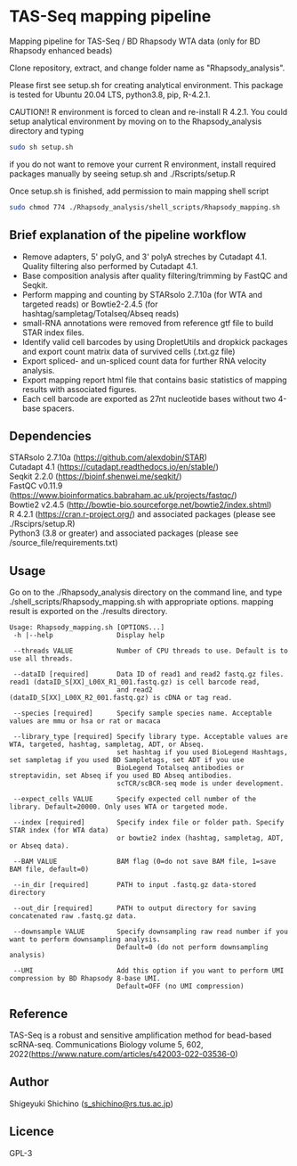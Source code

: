 # TAS-Seq mapping pipeline
Mapping pipeline for TAS-Seq / BD Rhapsody WTA data (only for BD Rhapsody enhanced beads)

Clone repository, extract, and change folder name as "Rhapsody_analysis".

Please first see setup.sh for creating analytical environment.
This package is tested for Ubuntu 20.04 LTS, python3.8, pip, R-4.2.1.

CAUTION!! R environment is forced to clean and re-install R 4.2.1.
You could setup analytical environment by moving on to the Rhapsody_analysis directory and typing 

```bash
sudo sh setup.sh
```
if you do not want to remove your current R environment, install required packages manually 
by seeing setup.sh and ./Rscripts/setup.R


Once setup.sh is finished, add permission to main mapping shell script

```bash
sudo chmod 774 ./Rhapsody_analysis/shell_scripts/Rhapsody_mapping.sh
```

## Brief explanation of the pipeline workflow

* Remove adapters, 5' polyG, and 3' polyA streches by Cutadapt 4.1. Quality filtering also performed by Cutadapt 4.1.
* Base composition analysis after quality filtering/trimming by FastQC and Seqkit.
* Perform mapping and counting by STARsolo 2.7.10a (for WTA and targeted reads) or Bowtie2-2.4.5 (for hashtag/sampletag/Totalseq/Abseq reads)
* small-RNA annotations were removed from reference gtf file to build STAR index files.
* Identify valid cell barcodes by using DropletUtils and dropkick packages and export count matrix data of survived cells (.txt.gz file)
* Export spliced- and un-spliced count data for further RNA velocity analysis.
* Export mapping report html file that contains basic statistics of mapping results with associated figures.
* Each cell barcode are exported as 27nt nucleotide bases without two 4-base spacers.

## Dependencies
STARsolo 2.7.10a (https://github.com/alexdobin/STAR)  
Cutadapt 4.1 (https://cutadapt.readthedocs.io/en/stable/)  
Seqkit 2.2.0 (https://bioinf.shenwei.me/seqkit/)  
FastQC v0.11.9 (https://www.bioinformatics.babraham.ac.uk/projects/fastqc/)  
Bowtie2 v2.4.5 (http://bowtie-bio.sourceforge.net/bowtie2/index.shtml)  
R 4.2.1 (https://cran.r-project.org/) and associated packages (please see ./Rsciprs/setup.R)  
Python3 (3.8 or greater) and associated packages (please see /source_file/requirements.txt)  

## Usage

Go on to the ./Rhapsody_analysis directory on the command line, and 
type ./shell_scripts/Rhapsody_mapping.sh with appropriate options.
mapping result is exported on the ./results directory.

```
Usage: Rhapsody_mapping.sh [OPTIONS...]
 -h |--help                Display help
 
 --threads VALUE           Number of CPU threads to use. Default is to use all threads.
 
 --dataID [required]       Data ID of read1 and read2 fastq.gz files. read1 (dataID_S[XX]_L00X_R1_001.fastq.gz) is cell barcode read,
                           and read2 (dataID_S[XX]_L00X_R2_001.fastq.gz) is cDNA or tag read.
                         
 --species [required]      Specify sample species name. Acceptable values are mmu or hsa or rat or macaca
 
 --library_type [required] Specify library type. Acceptable values are WTA, targeted, hashtag, sampletag, ADT, or Abseq.
                           set hashtag if you used BioLegend Hashtags, set sampletag if you used BD Sampletags, set ADT if you use 
                           BioLegend Totalseq antibodies or streptavidin, set Abseq if you used BD Abseq antibodies.
                           scTCR/scBCR-seq mode is under development.
                         
 --expect_cells VALUE      Specify expected cell number of the library. Default=20000. Only uses WTA or targeted mode.
 
 --index [required]        Specify index file or folder path. Specify STAR index (for WTA data) 
                           or bowtie2 index (hashtag, sampletag, ADT, or Abseq data).
                         
 --BAM VALUE               BAM flag (0=do not save BAM file, 1=save BAM file, default=0)
 
 --in_dir [required]       PATH to input .fastq.gz data-stored directory
 
 --out_dir [required]      PATH to output directory for saving concatenated raw .fastq.gz data.
 
 --downsample VALUE        Specify downsampling raw read number if you want to perform downsampling analysis. 
                           Default=0 (do not perform downsampling analysis)
                         
 --UMI                     Add this option if you want to perform UMI compression by BD Rhapsody 8-base UMI. 
                           Default=OFF (no UMI compression)
```

## Reference
TAS-Seq is a robust and sensitive amplification method for bead-based scRNA-seq. Communications Biology volume 5, 602, 2022(https://www.nature.com/articles/s42003-022-03536-0)

## Author
Shigeyuki Shichino (s_shichino@rs.tus.ac.jp)

## Licence
GPL-3

